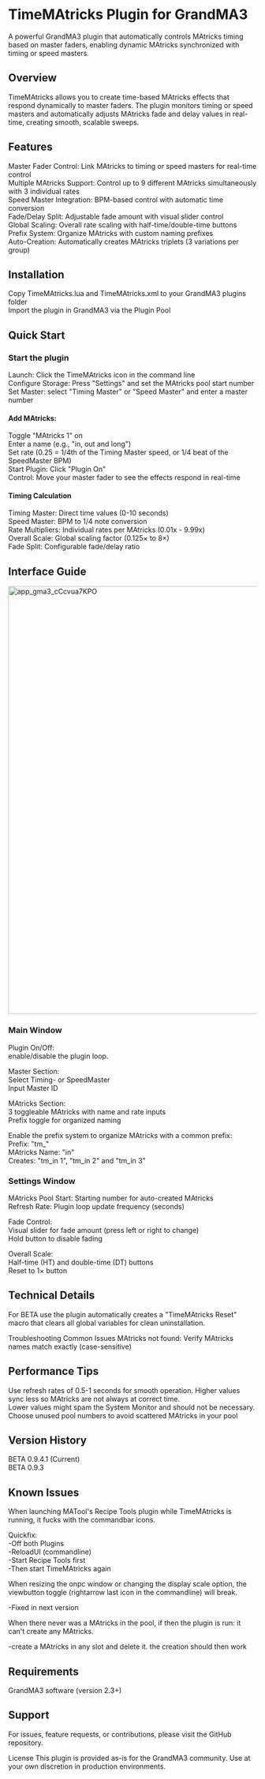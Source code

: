 # TimeMAtricks Plugin for GrandMA3
A powerful GrandMA3 plugin that automatically controls MAtricks timing based on master faders, enabling dynamic MAtricks synchronized with timing or speed masters.  

## Overview
TimeMAtricks allows you to create time-based MAtricks effects that respond dynamically to master faders. The plugin monitors timing or speed masters and automatically adjusts MAtricks fade and delay values in real-time, creating smooth, scalable sweeps.  

## Features
Master Fader Control: Link MAtricks to timing or speed masters for real-time control  
Multiple MAtricks Support: Control up to 9 different MAtricks simultaneously with 3 individual rates  
Speed Master Integration: BPM-based control with automatic time conversion  
Fade/Delay Split: Adjustable fade amount with visual slider control  
Global Scaling: Overall rate scaling with half-time/double-time buttons  
Prefix System: Organize MAtricks with custom naming prefixes  
Auto-Creation: Automatically creates MAtricks triplets (3 variations per group)  

## Installation
Copy TimeMAtricks.lua and TimeMAtricks.xml to your GrandMA3 plugins folder  
Import the plugin in GrandMA3 via the Plugin Pool  

## Quick Start
### Start the plugin
Launch: Click the TimeMAtricks icon in the command line  
Configure Storage: Press "Settings" and set the MAtricks pool start number  
Set Master: select "Timing Master" or "Speed Master" and enter a master number   

#### Add MAtricks:  
Toggle "MAtricks 1" on  
Enter a name (e.g., "in, out and long")  
Set rate (0.25 = 1/4th of the Timing Master speed, or 1/4 beat of the SpeedMaster BPM)  
Start Plugin: Click "Plugin On"  
Control: Move your master fader to see the effects respond in real-time  

#### Timing Calculation  
Timing Master: Direct time values (0-10 seconds)  
Speed Master: BPM to 1/4 note conversion  
Rate Multipliers: Individual rates per MAtricks (0.01x - 9.99x)  
Overall Scale: Global scaling factor (0.125× to 8×)  
Fade Split: Configurable fade/delay ratio  

## Interface Guide
  <img width="679" height="867" alt="app_gma3_cCcvua7KPO" src="https://github.com/user-attachments/assets/dbd40ced-c871-4e46-8400-3e044a8350d8" />  

### Main Window  
Plugin On/Off:  
enable/disable the plugin loop. 

Master Section:  
Select Timing- or SpeedMaster  
Input Master ID

MAtricks Section:  
3 toggleable MAtricks with name and rate inputs  
Prefix toggle for organized naming  

Enable the prefix system to organize MAtricks with a common prefix:  
Prefix: "tm_"  
MAtricks Name: "in"  
Creates: "tm_in 1", "tm_in 2" and "tm_in 3"  

### Settings Window  
MAtricks Pool Start: Starting number for auto-created MAtricks  
Refresh Rate: Plugin loop update frequency (seconds)  


Fade Control:  
Visual slider for fade amount (press left or right to change)  
Hold button to disable fading  

Overall Scale:  
Half-time (HT) and double-time (DT) buttons  
Reset to 1× button  


## Technical Details
For BETA use the plugin automatically creates a "TimeMAtricks Reset" macro that clears all global variables for clean uninstallation.

Troubleshooting
Common Issues
MAtricks not found: Verify MAtricks names match exactly (case-sensitive)

## Performance Tips
Use refresh rates of 0.5-1 seconds for smooth operation. Higher values sync less so MAtricks are not always at correct time.  
Lower values might spam the System Monitor and should not be necessary.  
Choose unused pool numbers to avoid scattered MAtricks in your pool  

## Version History
BETA 0.9.4.1 (Current)  
BETA 0.9.3  

## Known Issues
When launching MATool's Recipe Tools plugin while TimeMAtricks is running, it fucks with the commandbar icons.  

Quickfix:  
-Off both Plugins  
-ReloadUI (commandline)  
-Start Recipe Tools first  
-Then start TimeMAtricks again  

When resizing the onpc window or changing the display scale option, the viewbutton toggle (rightarrow last icon in the commandline) will break.

-Fixed in next version

When there never was a MAtricks in the pool, if then the plugin is run: it can't create any MAtricks.

-create a MAtricks in any slot and delete it. the creation should then work

## Requirements
GrandMA3 software (version 2.3+)  

## Support
For issues, feature requests, or contributions, please visit the GitHub repository.  

License
This plugin is provided as-is for the GrandMA3 community. Use at your own discretion in production environments.  
